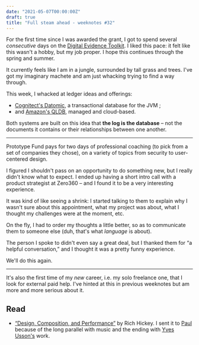 ```yaml
---
date: "2021-05-07T00:00:00Z"
draft: true
title: "Full steam ahead - weeknotes #32"
---
```


For the first time since I was awarded the grant, I got to spend several _consecutive_ days on the [Digital Evidence Toolkit](https://digitalevidencetoolkit.org). I liked this pace: it felt like this wasn't a hobby, but my job proper. I hope this continues through the spring and summer.

It currently feels like I am in a jungle, surrounded by tall grass and trees. I've got my imaginary machete and am just whacking trying to find a way through.

This week, I whacked at ledger ideas and offerings:

- [Cognitect's Datomic](https://www.datomic.com/), a transactional database for the JVM ;
- and [Amazon's QLDB](https://aws.amazon.com/qldb/), managed and cloud-based.

Both systems are built on this idea that **the log is the database** – not the documents it contains or their relationships between one another.

---

Prototype Fund pays for two days of professional coaching (to pick from a set of companies they chose), on a variety of topics from security to user-centered design.

I figured I shouldn't pass on an opportunity to do something new, but I really didn't know what to expect. I ended up having a short intro call with a product strategist at Zero360 – and I found it to be a very interesting experience.

It was kind of like seeing a shrink: I started talking to them to explain why I wasn't sure about this appointment, what my project was about, what I thought my challenges were at the moment, etc.

On the fly, I had to order my thoughts a little better, so as to communicate them to someone else (duh, that's what _language_ is about).

The person I spoke to didn't even say a great deal, but I thanked them for “a helpful conversation,” and I thought it was a pretty funny experience.

We'll do this again.

---

It's also the first time of my _new_ career, i.e. my solo freelance one, that I look for external paid help. I've hinted at this in previous weeknotes but am more and more serious about it.

## Read

- [“Design, Composition, and Performance”](https://www.youtube.com/watch?v=MCZ3YgeEUPg) by Rich Hickey. I sent it to [Paul](https://paul.cx/) because of the long parallel with music and the ending with [Yves Usson's](https://www.arturia.com/stories/yves-usson) work.

